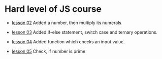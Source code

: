 # Hard level of JS course


- [lesson 02](https://github.com/Mullla/js-course-hard/tree/lesson02)
Added a number, then multiply its numerals. 
 
- [lesson 03](https://github.com/Mullla/js-course-hard/tree/lesson03)
Added if-else statement, switch case and ternary operations.

- [lesson 04](https://github.com/Mullla/js-course-hard/tree/lesson04)
Added function which checks an input value.

- [lesson 05](https://github.com/Mullla/js-course-hard/tree/lesson05)
Check, if number is prime.

